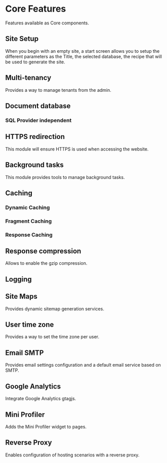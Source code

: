 # Core Features

Features available as Core components.

## Site Setup

When you begin with an empty site, a start screen allows you to setup the different parameters as the Title, the selected database, the recipe that will be used to generate the site.

## Multi-tenancy

Provides a way to manage tenants from the admin.

## Document database

### SQL Provider independent

## HTTPS redirection

This module will ensure HTTPS is used when accessing the website.

## Background tasks

This module provides tools to manage background tasks.

## Caching

### Dynamic Caching

### Fragment Caching

### Response Caching

## Response compression

Allows to enable the gzip compression.

## Logging

## Site Maps

Provides dynamic sitemap generation services.

## User time zone

Provides a way to set the time zone per user.

## Email SMTP

Provides email settings configuration and a default email service based on SMTP.

## Google Analytics

Integrate Google Analytics gtagjs.

## Mini Profiler

Adds the Mini Profiler widget to pages.

## Reverse Proxy

Enables configuration of hosting scenarios with a reverse proxy.